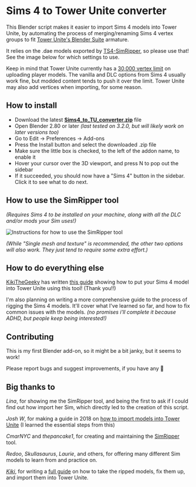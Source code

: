# Sims 4 to Tower Unite converter
 This Blender script makes it easier to import Sims 4 models into Tower Unite, by automating the process of merging/renaming Sims 4 vertex groups to fit [Tower Unite's Blender Suite](https://forums.pixeltailgames.com/t/tower-unite-blender-tools-1-2-4/41541) armature.
 
 It relies on the .dae models exported by [TS4-SimRipper](https://github.com/thepancake1/TS4-SimRipper), so please use that! See the image below for which settings to use.
 
 Keep in mind that Tower Unite currently has a [30,000 vertex limit](https://towerunite.com/sdk/rules) on uploading player models. The vanilla and DLC options from Sims 4 usually work fine, but modded content tends to push it over the limit. Tower Unite may also add vertices when importing, for some reason.

## How to install
* Download the latest **[Sims4_to_TU_converter.zip](https://github.com/Lunarexxy/Sims4-to-TU-converter/releases/tag/latest)** file
* Open Blender 2.80 or later *(last tested on 3.2.0, but will likely work on later versions too)*
* Go to Edit -> Preferences -> Add-ons
* Press the Install button and select the downloaded .zip file
* Make sure the little box is checked, to the left of the addon name, to enable it
* Hover your cursor over the 3D viewport, and press N to pop out the sidebar
* If it succeeded, you should now have a "Sims 4" button in the sidebar. Click it to see what to do next.

## How to use the SimRipper tool

*(Requires Sims 4 to be installed on your machine, along with all the DLC and/or mods your Sim uses!)*

![Instructions for how to use the SimRipper tool](https://i.imgur.com/yXaI3mX.png)

*(While "Single mesh and texture" is recommended, the other two options will also work. They just tend to require some extra effort.)*

## How to do everything else

[KikiTheGeeky](https://kikithegeeky.carrd.co/) has written [this guide](https://docs.google.com/document/d/1QuYlJVm9N7VwhvK0ybf0UNh53gOLKEjAIN32H_VFBzE) showing how to put your Sims 4 model into Tower Unite using this tool! (Thank you!!)

I'm also planning on writing a more comprehensive guide to the process of rigging the Sims 4 models. It'll cover what I've learned so far, and how to fix common issues with the models. *(no promises i'll complete it because ADHD, but people keep being interested!)*

## Contributing
This is my first Blender add-on, so it might be a bit janky, but it seems to work!

Please report bugs and suggest improvements, if you have any 💖

## Big thanks to

*Lina*, for showing me the SimRipper tool, and being the first to ask if I could find out how import her Sim, which directly led to the creation of this script.

*Josh W*, for making a guide in 2018 on [how to import models into Tower Unite](https://www.youtube.com/watch?v=aYnYWDALONI) (I learned the essential steps from this)

*CmarNYC* and *thepancake1*, for creating and maintaining the [SimRipper](https://github.com/thepancake1/TS4-SimRipper) tool.

*Redoo*, *Skullasaurus*, *Laurie*, and others, for offering many different Sim models to learn from and practice on.

[*Kiki*](https://kikithegeeky.carrd.co/), for writing a [full guide](https://docs.google.com/document/d/1QuYlJVm9N7VwhvK0ybf0UNh53gOLKEjAIN32H_VFBzE) on how to take the ripped models, fix them up, and import them into Tower Unite.
